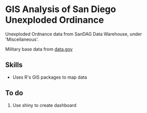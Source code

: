 # GIS Analysis of San Diego Unexploded Ordinance

Unexploded Ordnance data from SanDAG Data Warehouse, under 'Miscellaneous'.

Military base data from [data.gov](https://catalog.data.gov/dataset/tiger-line-shapefile-2013-nation-u-s-military-installation-national-shapefile)

## Skills
* Uses R's GIS packages to map data

## To do
1. Use shiny to create dashboard
